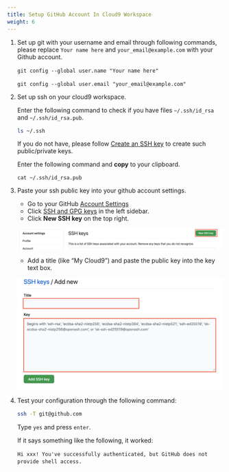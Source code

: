 ```yaml
---
title: Setup GitHub Account In Cloud9 Workspace
weight: 6
---
```


1. Set up git with your username and email through following commands, please replace `Your name here` and `your_email@example.com` with your Github account.

    ```git config --global user.name "Your name here" ```

    ```git config --global user.email "your_email@example.com" ```

2. Set up ssh on your cloud9 workspace.

    Enter the following command to check if you have files `~/.ssh/id_rsa` and `~/.ssh/id_rsa.pub`.
    
    ```sh
    ls ~/.ssh
    ```
  
    If you do not have, please follow [Create an SSH key](https://gcr-solutions.github.io/recommender-system-dev-workshop/prerequisite/workspace/create-ssh-key/readme/) to create such public/private keys.

    Enter the following command and **copy** to your clipboard.

    ```shell
    cat ~/.ssh/id_rsa.pub
    ``` 

3. Paste your ssh public key into your github account settings.
    - Go to your GitHub [Account Settings](https://github.com/settings/profile)
    - Click [SSH and GPG keys](https://github.com/settings/keys) in the left sidebar.
    - Click **New SSH key** on the top right.

    ![Github SSH New](/images/github-ssh-new.png)

    - Add a title (like “My Cloud9”) and paste the public key into the key text box.

    ![Paste Github SSH key](/images/paste-github-ssh-key.png)

4. Test your configuration through the following command:
    ```sh
    ssh -T git@github.com
    ```

    Type `yes` and press `enter`.

    If it says something like the following, it worked:
    
    `Hi xxx! You've successfully authenticated, but GitHub does not provide shell access.`


